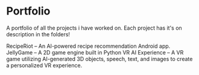 # Portfolio
A portfolio of all the projects i have worked on.
Each project has it's on description in the folders!

RecipeRiot – An AI-powered recipe recommendation Android app.
JellyGame – A 2D game engine built in Python
VR AI Experience – A VR game utilizing AI-generated 3D objects, speech, text, and images to create a personalized VR experience.
